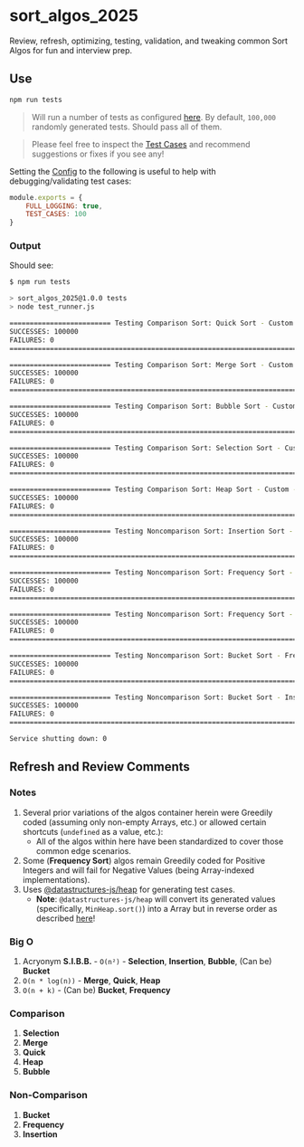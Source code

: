 # sort_algos_2025 

Review, refresh, optimizing, testing, validation, and tweaking common Sort Algos for fun and interview prep.

## Use

```bash
npm run tests
```

> Will run a number of tests as configured [here](./config.js). By default, `100,000` randomly generated tests. Should pass all of them.

> Please feel free to inspect the [Test Cases](./data/) and recommend suggestions or fixes if you see any! 

Setting the [Config](./config.js) to the following is useful to help with debugging/validating test cases:

```javascript
module.exports = {
    FULL_LOGGING: true,
    TEST_CASES: 100
}
```

### Output

Should see:

```bash
$ npm run tests

> sort_algos_2025@1.0.0 tests
> node test_runner.js

========================= Testing Comparison Sort: Quick Sort - Custom - O(n*log(n)) =========================
SUCCESSES: 100000
FAILURES: 0
==============================================================================================================

========================= Testing Comparison Sort: Merge Sort - Custom - O(n*log(n)) =========================
SUCCESSES: 100000
FAILURES: 0
==============================================================================================================

========================= Testing Comparison Sort: Bubble Sort - Custom - O(n²) =========================
SUCCESSES: 100000
FAILURES: 0
=========================================================================================================

========================= Testing Comparison Sort: Selection Sort - Custom - O(n²) =========================
SUCCESSES: 100000
FAILURES: 0
============================================================================================================

========================= Testing Comparison Sort: Heap Sort - Custom - O(n*log(n)) =========================
SUCCESSES: 100000
FAILURES: 0
=============================================================================================================

========================= Testing Noncomparison Sort: Insertion Sort - Custom - O(n²) =========================
SUCCESSES: 100000
FAILURES: 0
===============================================================================================================

========================= Testing Noncomparison Sort: Frequency Sort - Custom Array Based - O(n + k) =========================
SUCCESSES: 100000
FAILURES: 0
==============================================================================================================================

========================= Testing Noncomparison Sort: Frequency Sort - Custom Hash Map Based - O(n + k) =========================
SUCCESSES: 100000
FAILURES: 0
=================================================================================================================================

========================= Testing Noncomparison Sort: Bucket Sort - Frequency - Varies =========================
SUCCESSES: 100000
FAILURES: 0
================================================================================================================

========================= Testing Noncomparison Sort: Bucket Sort - Insertion - Varies =========================
SUCCESSES: 100000
FAILURES: 0
================================================================================================================

Service shutting down: 0
```

## Refresh and Review Comments

### Notes

1. Several prior variations of the algos container herein were Greedily coded (assuming only non-empty Arrays, etc.) or allowed certain shortcuts (`undefined` as a value, etc.):
   * All of the algos within here have been standardized to cover those common edge scenarios.
2. Some (**Frequency Sort**) algos remain Greedily coded for Positive Integers and will fail for Negative Values (being Array-indexed implementations).
3. Uses [@datastructures-js/heap](https://github.com/datastructures-js/heap) for generating test cases.
   * **Note**: `@datastructures-js/heap` will convert its generated values (specifically, `MinHeap.sort()`) into a Array but in reverse order as described [here](./data/heap_helper.js)!

### Big O

1. Acryonym **S.I.B.B.** - `O(n²)` - **Selection**, **Insertion**, **Bubble**, (Can be) **Bucket**
2. `O(n * log(n))` - **Merge**, **Quick**, **Heap**
3. `O(n + k)` - (Can be) **Bucket**, **Frequency**

### Comparison

1. **Selection**
2. **Merge**
3. **Quick**
4. **Heap**
5. **Bubble**

### Non-Comparison

1. **Bucket**
2. **Frequency**
3. **Insertion**